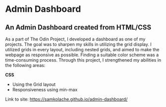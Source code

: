 # Admin Dashboard

## An Admin Dashboard created from HTML/CSS

As a part of The Odin Project, I developed a dashboard as one of my projects. The goal was to sharpen my skills in utilizing the grid display. I utilized grids in every layout, including nested grids, and aimed to make the webpage as responsive as possible. Finding a suitable color scheme was a time-consuming process. Through this project, I strengthened my abilities in the following areas:

**CSS**

* Using the Grid layout
* Responsiveness using min-max


Link to site: https://samkolache.github.io/admin-dashboard/